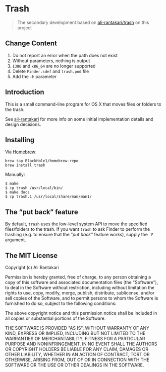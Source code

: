 # Trash

> The secondary development based on [ali-rantakari/trash](https://github.com/ali-rantakari/trash) on this project

##  Change Content

1. Do not report an error when the path does not exist
2. Without parameters, nothing is output
3. `I386` and `x86_64` are no longer supported
4. Delete `Finder.sdef` and `trash.pod` file
5. Add the `-h` parameter

## Introduction

This is a small command-line program for OS X that moves files or folders to the trash.

See [ali-rantakari][post] for more info on some initial implementation details and design decisions.

[post]: http://hasseg.org/blog/post/406/trash-files-from-the-os-x-command-line/

## Installing

Via [Homebrew]:

    brew tap BlackHole1/homebrew-repo
    brew install trash


Manually:

    $ make
    $ cp trash /usr/local/bin/
    $ make docs
    $ cp trash.1 /usr/local/share/man/man1/


[Homebrew]: http://brew.sh


## The “put back” feature

By default, `trash` uses the low-level system API to move the specified files/folders to the trash. If you want `trash` to ask Finder to perform the trashing (e.g. to ensure that the _"put back"_ feature works), supply the `-F` argument.



## The MIT License

Copyright (c) Ali Rantakari

Permission is hereby granted, free of charge, to any person obtaining a copy
of this software and associated documentation files (the "Software"), to deal
in the Software without restriction, including without limitation the rights
to use, copy, modify, merge, publish, distribute, sublicense, and/or sell
copies of the Software, and to permit persons to whom the Software is
furnished to do so, subject to the following conditions:

The above copyright notice and this permission notice shall be included in
all copies or substantial portions of the Software.

THE SOFTWARE IS PROVIDED "AS IS", WITHOUT WARRANTY OF ANY KIND, EXPRESS OR
IMPLIED, INCLUDING BUT NOT LIMITED TO THE WARRANTIES OF MERCHANTABILITY,
FITNESS FOR A PARTICULAR PURPOSE AND NONINFRINGEMENT. IN NO EVENT SHALL THE
AUTHORS OR COPYRIGHT HOLDERS BE LIABLE FOR ANY CLAIM, DAMAGES OR OTHER
LIABILITY, WHETHER IN AN ACTION OF CONTRACT, TORT OR OTHERWISE, ARISING FROM,
OUT OF OR IN CONNECTION WITH THE SOFTWARE OR THE USE OR OTHER DEALINGS IN
THE SOFTWARE.
